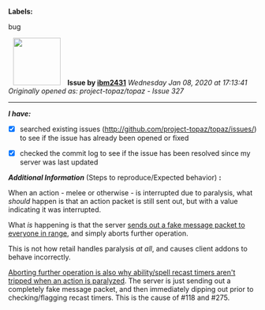 **Labels:**

bug



<a href="https://github.com/ibm2431"><img src="https://avatars3.githubusercontent.com/u/13112942?v=4" width="96" height="96" hspace="10"></img></a> **Issue by [ibm2431](https://github.com/ibm2431)**
_Wednesday Jan 08, 2020 at 17:13:41_
_Originally opened as: project-topaz/topaz - Issue 327_

----

<!-- place 'x' mark between square [] brackets to checkmark box -->
**_I have:_**

- [x] searched existing issues (http://github.com/project-topaz/topaz/issues/) to see if the issue has already been opened or fixed
- [x] checked the commit log to see if the issue has been resolved since my server was last updated

**_Additional Information_** (Steps to reproduce/Expected behavior) **:** 

When an action - melee or otherwise - is interrupted due to paralysis, what _should_ happen is that an action packet is still sent out, but with a value indicating it was interrupted.

What _is_ happening is that the server [sends out a fake message packet to everyone in range](https://github.com/DarkstarProject/darkstar/blob/bba5685bcf433f04054fb0a0ecd162bc93f072c4/src/map/entities/battleentity.cpp#L1417-L1420), and simply aborts further operation.

This is not how retail handles paralysis _at all_, and causes client addons to behave incorrectly.

[Aborting further operation is also why ability/spell recast timers aren't tripped when an action is paralyzed](https://github.com/DarkstarProject/darkstar/blob/ca6150891575749ddb1f92c2dca1c74314d23375/src/map/entities/charentity.cpp#L941). The server is just sending out a completely fake message packet, and then immediately dipping out prior to checking/flagging recast timers. This is the cause of #118 and #275.
